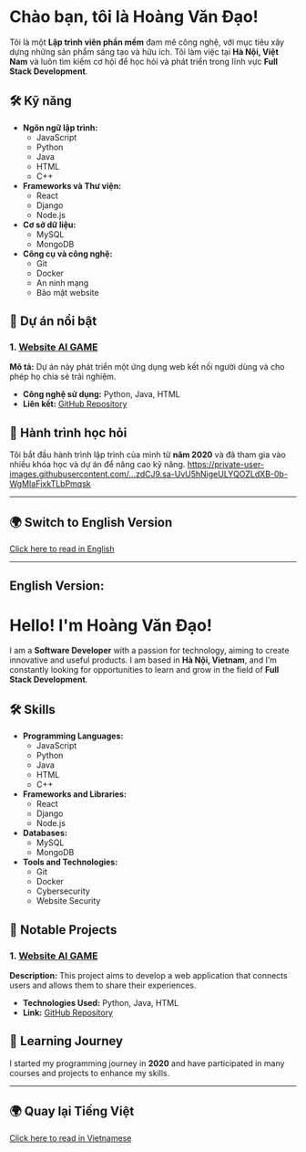 # Chào bạn, tôi là Hoàng Văn Đạo!  
Tôi là một **Lập trình viên phần mềm** đam mê công nghệ, với mục tiêu xây dựng những sản phẩm sáng tạo và hữu ích. Tôi làm việc tại **Hà Nội, Việt Nam** và luôn tìm kiếm cơ hội để học hỏi và phát triển trong lĩnh vực **Full Stack Development**.

## 🛠️ Kỹ năng
- **Ngôn ngữ lập trình:** 
  - JavaScript
  - Python
  - Java
  - HTML
  - C++
- **Frameworks và Thư viện:**
  - React
  - Django
  - Node.js
- **Cơ sở dữ liệu:**
  - MySQL
  - MongoDB
- **Công cụ và công nghệ:**
  - Git
  - Docker
  - An ninh mạng
  - Bảo mật website

## 🚀 Dự án nổi bật
### 1. [Website AI GAME](link-to-your-project-1)
**Mô tả:** Dự án này phát triển một ứng dụng web kết nối người dùng và cho phép họ chia sẻ trải nghiệm.
- **Công nghệ sử dụng:** Python, Java, HTML
- **Liên kết:** [GitHub Repository](link-to-your-github-repo)

## 🌱 Hành trình học hỏi
Tôi bắt đầu hành trình lập trình của mình từ **năm 2020** và đã tham gia vào nhiều khóa học và dự án để nâng cao kỹ năng.
	https://private-user-images.githubusercontent.com/…zdCJ9.sa-UvU5hNigeULYQOZLdXB-0b-WgMIaFjxkTLbPmqsk

---

## 🌍 **Switch to English Version**

[Click here to read in English](#english-version)

---

## **English Version:**

# Hello! I'm Hoàng Văn Đạo!  
I am a **Software Developer** with a passion for technology, aiming to create innovative and useful products. I am based in **Hà Nội, Vietnam**, and I’m constantly looking for opportunities to learn and grow in the field of **Full Stack Development**.

## 🛠️ Skills
- **Programming Languages:** 
  - JavaScript
  - Python
  - Java
  - HTML
  - C++
- **Frameworks and Libraries:**
  - React
  - Django
  - Node.js
- **Databases:**
  - MySQL
  - MongoDB
- **Tools and Technologies:**
  - Git
  - Docker
  - Cybersecurity
  - Website Security

## 🚀 Notable Projects
### 1. [Website AI GAME](link-to-your-project-1)
**Description:** This project aims to develop a web application that connects users and allows them to share their experiences.
- **Technologies Used:** Python, Java, HTML
- **Link:** [GitHub Repository](link-to-your-github-repo)

## 🌱 Learning Journey
I started my programming journey in **2020** and have participated in many courses and projects to enhance my skills.

---

## 🌍 **Quay lại Tiếng Việt**

[Click here to read in Vietnamese](#chào-bạn-tôi-là-hoàng-văn-đạo)
